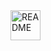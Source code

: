 

<img title="An-AvG-Geek" alt="README" src="https://media.giphy.com/media/RgZFvGuI4OxLjuSvRF/giphy.gif" width="48">


